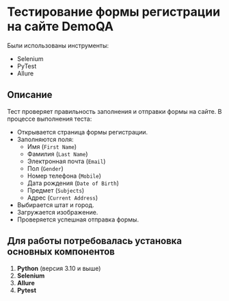 # Тестирование формы регистрации на сайте DemoQA

Были использованы инструменты: 
- Selenium 
- PyTest
- Allure

## Описание

Тест проверяет правильность заполнения и отправки формы на сайте. В процессе выполнения теста:
- Открывается страница формы регистрации.
- Заполняются поля:
  - Имя (`First Name`)
  - Фамилия (`Last Name`)
  - Электронная почта (`Email`)
  - Пол (`Gender`)
  - Номер телефона (`Mobile`)
  - Дата рождения (`Date of Birth`)
  - Предмет (`Subjects`)
  - Адрес (`Current Address`)
- Выбирается штат и город.
- Загружается изображение.
- Проверяется успешная отправка формы.

## Для работы потребовалась установка основных компонентов

1. **Python** (версия 3.10 и выше)
2. **Selenium**
3. **Allure**
4. **Pytest**

